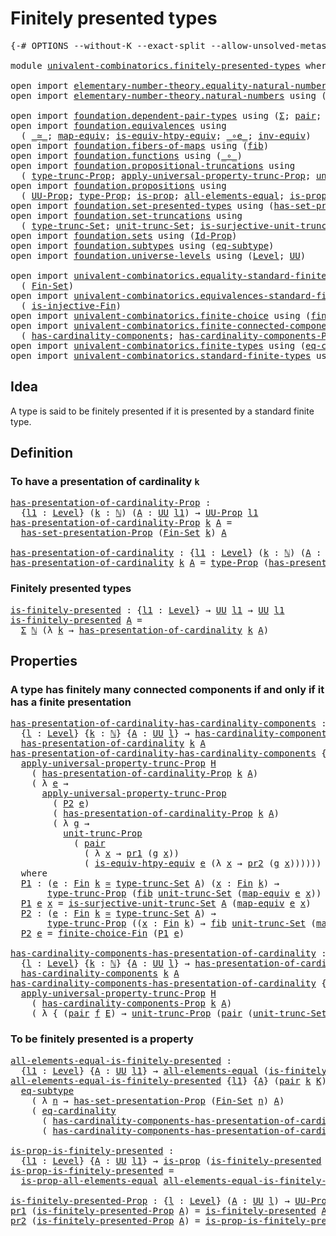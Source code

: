 # Finitely presented types

<pre class="Agda"><a id="37" class="Symbol">{-#</a> <a id="41" class="Keyword">OPTIONS</a> <a id="49" class="Pragma">--without-K</a> <a id="61" class="Pragma">--exact-split</a> <a id="75" class="Pragma">--allow-unsolved-metas</a> <a id="98" class="Symbol">#-}</a>

<a id="103" class="Keyword">module</a> <a id="110" href="univalent-combinatorics.finitely-presented-types.html" class="Module">univalent-combinatorics.finitely-presented-types</a> <a id="159" class="Keyword">where</a>

<a id="166" class="Keyword">open</a> <a id="171" class="Keyword">import</a> <a id="178" href="elementary-number-theory.equality-natural-numbers.html" class="Module">elementary-number-theory.equality-natural-numbers</a> <a id="228" class="Keyword">using</a> <a id="234" class="Symbol">(</a><a id="235" href="elementary-number-theory.equality-natural-numbers.html#2296" class="Function">ℕ-Set</a><a id="240" class="Symbol">)</a>
<a id="242" class="Keyword">open</a> <a id="247" class="Keyword">import</a> <a id="254" href="elementary-number-theory.natural-numbers.html" class="Module">elementary-number-theory.natural-numbers</a> <a id="295" class="Keyword">using</a> <a id="301" class="Symbol">(</a><a id="302" href="elementary-number-theory.natural-numbers.html#1444" class="Datatype">ℕ</a><a id="303" class="Symbol">)</a>

<a id="306" class="Keyword">open</a> <a id="311" class="Keyword">import</a> <a id="318" href="foundation.dependent-pair-types.html" class="Module">foundation.dependent-pair-types</a> <a id="350" class="Keyword">using</a> <a id="356" class="Symbol">(</a><a id="357" href="foundation-core.dependent-pair-types.html#502" class="Record">Σ</a><a id="358" class="Symbol">;</a> <a id="360" href="foundation-core.dependent-pair-types.html#575" class="InductiveConstructor">pair</a><a id="364" class="Symbol">;</a> <a id="366" href="foundation-core.dependent-pair-types.html#592" class="Field">pr1</a><a id="369" class="Symbol">;</a> <a id="371" href="foundation-core.dependent-pair-types.html#604" class="Field">pr2</a><a id="374" class="Symbol">)</a>
<a id="376" class="Keyword">open</a> <a id="381" class="Keyword">import</a> <a id="388" href="foundation.equivalences.html" class="Module">foundation.equivalences</a> <a id="412" class="Keyword">using</a>
  <a id="420" class="Symbol">(</a> <a id="422" href="foundation-core.equivalences.html#1607" class="Function Operator">_≃_</a><a id="425" class="Symbol">;</a> <a id="427" href="foundation-core.equivalences.html#1807" class="Function">map-equiv</a><a id="436" class="Symbol">;</a> <a id="438" href="foundation-core.equivalences.html#10576" class="Function">is-equiv-htpy-equiv</a><a id="457" class="Symbol">;</a> <a id="459" href="foundation-core.equivalences.html#7843" class="Function Operator">_∘e_</a><a id="463" class="Symbol">;</a> <a id="465" href="foundation-core.equivalences.html#5707" class="Function">inv-equiv</a><a id="474" class="Symbol">)</a>
<a id="476" class="Keyword">open</a> <a id="481" class="Keyword">import</a> <a id="488" href="foundation.fibers-of-maps.html" class="Module">foundation.fibers-of-maps</a> <a id="514" class="Keyword">using</a> <a id="520" class="Symbol">(</a><a id="521" href="foundation-core.fibers-of-maps.html#928" class="Function">fib</a><a id="524" class="Symbol">)</a>
<a id="526" class="Keyword">open</a> <a id="531" class="Keyword">import</a> <a id="538" href="foundation.functions.html" class="Module">foundation.functions</a> <a id="559" class="Keyword">using</a> <a id="565" class="Symbol">(</a><a id="566" href="foundation-core.functions.html#407" class="Function Operator">_∘_</a><a id="569" class="Symbol">)</a>
<a id="571" class="Keyword">open</a> <a id="576" class="Keyword">import</a> <a id="583" href="foundation.propositional-truncations.html" class="Module">foundation.propositional-truncations</a> <a id="620" class="Keyword">using</a>
  <a id="628" class="Symbol">(</a> <a id="630" href="foundation.propositional-truncations.html#1701" class="Postulate">type-trunc-Prop</a><a id="645" class="Symbol">;</a> <a id="647" href="foundation.propositional-truncations.html#5148" class="Function">apply-universal-property-trunc-Prop</a><a id="682" class="Symbol">;</a> <a id="684" href="foundation.propositional-truncations.html#1756" class="Postulate">unit-trunc-Prop</a><a id="699" class="Symbol">)</a>
<a id="701" class="Keyword">open</a> <a id="706" class="Keyword">import</a> <a id="713" href="foundation.propositions.html" class="Module">foundation.propositions</a> <a id="737" class="Keyword">using</a>
  <a id="745" class="Symbol">(</a> <a id="747" href="foundation-core.propositions.html#1322" class="Function">UU-Prop</a><a id="754" class="Symbol">;</a> <a id="756" href="foundation-core.propositions.html#1424" class="Function">type-Prop</a><a id="765" class="Symbol">;</a> <a id="767" href="foundation-core.propositions.html#1246" class="Function">is-prop</a><a id="774" class="Symbol">;</a> <a id="776" href="foundation-core.propositions.html#2135" class="Function">all-elements-equal</a><a id="794" class="Symbol">;</a> <a id="796" href="foundation-core.propositions.html#2335" class="Function">is-prop-all-elements-equal</a><a id="822" class="Symbol">)</a>
<a id="824" class="Keyword">open</a> <a id="829" class="Keyword">import</a> <a id="836" href="foundation.set-presented-types.html" class="Module">foundation.set-presented-types</a> <a id="867" class="Keyword">using</a> <a id="873" class="Symbol">(</a><a id="874" href="foundation.set-presented-types.html#693" class="Function">has-set-presentation-Prop</a><a id="899" class="Symbol">)</a>
<a id="901" class="Keyword">open</a> <a id="906" class="Keyword">import</a> <a id="913" href="foundation.set-truncations.html" class="Module">foundation.set-truncations</a> <a id="940" class="Keyword">using</a>
  <a id="948" class="Symbol">(</a> <a id="950" href="foundation.set-truncations.html#3386" class="Postulate">type-trunc-Set</a><a id="964" class="Symbol">;</a> <a id="966" href="foundation.set-truncations.html#3650" class="Postulate">unit-trunc-Set</a><a id="980" class="Symbol">;</a> <a id="982" href="foundation.set-truncations.html#7459" class="Function">is-surjective-unit-trunc-Set</a><a id="1010" class="Symbol">)</a>
<a id="1012" class="Keyword">open</a> <a id="1017" class="Keyword">import</a> <a id="1024" href="foundation.sets.html" class="Module">foundation.sets</a> <a id="1040" class="Keyword">using</a> <a id="1046" class="Symbol">(</a><a id="1047" href="foundation-core.sets.html#1407" class="Function">Id-Prop</a><a id="1054" class="Symbol">)</a>
<a id="1056" class="Keyword">open</a> <a id="1061" class="Keyword">import</a> <a id="1068" href="foundation.subtypes.html" class="Module">foundation.subtypes</a> <a id="1088" class="Keyword">using</a> <a id="1094" class="Symbol">(</a><a id="1095" href="foundation-core.subtypes.html#2633" class="Function">eq-subtype</a><a id="1105" class="Symbol">)</a>
<a id="1107" class="Keyword">open</a> <a id="1112" class="Keyword">import</a> <a id="1119" href="foundation.universe-levels.html" class="Module">foundation.universe-levels</a> <a id="1146" class="Keyword">using</a> <a id="1152" class="Symbol">(</a><a id="1153" href="Agda.Primitive.html#597" class="Postulate">Level</a><a id="1158" class="Symbol">;</a> <a id="1160" href="foundation-core.universe-levels.html#222" class="Primitive">UU</a><a id="1162" class="Symbol">)</a>

<a id="1165" class="Keyword">open</a> <a id="1170" class="Keyword">import</a> <a id="1177" href="univalent-combinatorics.equality-standard-finite-types.html" class="Module">univalent-combinatorics.equality-standard-finite-types</a> <a id="1232" class="Keyword">using</a>
  <a id="1240" class="Symbol">(</a> <a id="1242" href="univalent-combinatorics.equality-standard-finite-types.html#3668" class="Function">Fin-Set</a><a id="1249" class="Symbol">)</a>
<a id="1251" class="Keyword">open</a> <a id="1256" class="Keyword">import</a> <a id="1263" href="univalent-combinatorics.equivalences-standard-finite-types.html" class="Module">univalent-combinatorics.equivalences-standard-finite-types</a> <a id="1322" class="Keyword">using</a>
  <a id="1330" class="Symbol">(</a> <a id="1332" href="univalent-combinatorics.equivalences-standard-finite-types.html#2592" class="Function">is-injective-Fin</a><a id="1348" class="Symbol">)</a>
<a id="1350" class="Keyword">open</a> <a id="1355" class="Keyword">import</a> <a id="1362" href="univalent-combinatorics.finite-choice.html" class="Module">univalent-combinatorics.finite-choice</a> <a id="1400" class="Keyword">using</a> <a id="1406" class="Symbol">(</a><a id="1407" href="univalent-combinatorics.finite-choice.html#2522" class="Function">finite-choice-Fin</a><a id="1424" class="Symbol">)</a>
<a id="1426" class="Keyword">open</a> <a id="1431" class="Keyword">import</a> <a id="1438" href="univalent-combinatorics.finite-connected-components.html" class="Module">univalent-combinatorics.finite-connected-components</a> <a id="1490" class="Keyword">using</a>
  <a id="1498" class="Symbol">(</a> <a id="1500" href="univalent-combinatorics.finite-connected-components.html#1083" class="Function">has-cardinality-components</a><a id="1526" class="Symbol">;</a> <a id="1528" href="univalent-combinatorics.finite-connected-components.html#927" class="Function">has-cardinality-components-Prop</a><a id="1559" class="Symbol">)</a>
<a id="1561" class="Keyword">open</a> <a id="1566" class="Keyword">import</a> <a id="1573" href="univalent-combinatorics.finite-types.html" class="Module">univalent-combinatorics.finite-types</a> <a id="1610" class="Keyword">using</a> <a id="1616" class="Symbol">(</a><a id="1617" href="univalent-combinatorics.finite-types.html#13333" class="Function">eq-cardinality</a><a id="1631" class="Symbol">)</a>
<a id="1633" class="Keyword">open</a> <a id="1638" class="Keyword">import</a> <a id="1645" href="univalent-combinatorics.standard-finite-types.html" class="Module">univalent-combinatorics.standard-finite-types</a> <a id="1691" class="Keyword">using</a> <a id="1697" class="Symbol">(</a><a id="1698" href="univalent-combinatorics.standard-finite-types.html#1975" class="Function">Fin</a><a id="1701" class="Symbol">)</a>
</pre>
## Idea

A type is said to be finitely presented if it is presented by a standard finite type.

## Definition

### To have a presentation of cardinality `k`

<pre class="Agda"><a id="has-presentation-of-cardinality-Prop"></a><a id="1874" href="univalent-combinatorics.finitely-presented-types.html#1874" class="Function">has-presentation-of-cardinality-Prop</a> <a id="1911" class="Symbol">:</a>
  <a id="1915" class="Symbol">{</a><a id="1916" href="univalent-combinatorics.finitely-presented-types.html#1916" class="Bound">l1</a> <a id="1919" class="Symbol">:</a> <a id="1921" href="Agda.Primitive.html#597" class="Postulate">Level</a><a id="1926" class="Symbol">}</a> <a id="1928" class="Symbol">(</a><a id="1929" href="univalent-combinatorics.finitely-presented-types.html#1929" class="Bound">k</a> <a id="1931" class="Symbol">:</a> <a id="1933" href="elementary-number-theory.natural-numbers.html#1444" class="Datatype">ℕ</a><a id="1934" class="Symbol">)</a> <a id="1936" class="Symbol">(</a><a id="1937" href="univalent-combinatorics.finitely-presented-types.html#1937" class="Bound">A</a> <a id="1939" class="Symbol">:</a> <a id="1941" href="foundation-core.universe-levels.html#222" class="Primitive">UU</a> <a id="1944" href="univalent-combinatorics.finitely-presented-types.html#1916" class="Bound">l1</a><a id="1946" class="Symbol">)</a> <a id="1948" class="Symbol">→</a> <a id="1950" href="foundation-core.propositions.html#1322" class="Function">UU-Prop</a> <a id="1958" href="univalent-combinatorics.finitely-presented-types.html#1916" class="Bound">l1</a>
<a id="1961" href="univalent-combinatorics.finitely-presented-types.html#1874" class="Function">has-presentation-of-cardinality-Prop</a> <a id="1998" href="univalent-combinatorics.finitely-presented-types.html#1998" class="Bound">k</a> <a id="2000" href="univalent-combinatorics.finitely-presented-types.html#2000" class="Bound">A</a> <a id="2002" class="Symbol">=</a>
  <a id="2006" href="foundation.set-presented-types.html#693" class="Function">has-set-presentation-Prop</a> <a id="2032" class="Symbol">(</a><a id="2033" href="univalent-combinatorics.equality-standard-finite-types.html#3668" class="Function">Fin-Set</a> <a id="2041" href="univalent-combinatorics.finitely-presented-types.html#1998" class="Bound">k</a><a id="2042" class="Symbol">)</a> <a id="2044" href="univalent-combinatorics.finitely-presented-types.html#2000" class="Bound">A</a>

<a id="has-presentation-of-cardinality"></a><a id="2047" href="univalent-combinatorics.finitely-presented-types.html#2047" class="Function">has-presentation-of-cardinality</a> <a id="2079" class="Symbol">:</a> <a id="2081" class="Symbol">{</a><a id="2082" href="univalent-combinatorics.finitely-presented-types.html#2082" class="Bound">l1</a> <a id="2085" class="Symbol">:</a> <a id="2087" href="Agda.Primitive.html#597" class="Postulate">Level</a><a id="2092" class="Symbol">}</a> <a id="2094" class="Symbol">(</a><a id="2095" href="univalent-combinatorics.finitely-presented-types.html#2095" class="Bound">k</a> <a id="2097" class="Symbol">:</a> <a id="2099" href="elementary-number-theory.natural-numbers.html#1444" class="Datatype">ℕ</a><a id="2100" class="Symbol">)</a> <a id="2102" class="Symbol">(</a><a id="2103" href="univalent-combinatorics.finitely-presented-types.html#2103" class="Bound">A</a> <a id="2105" class="Symbol">:</a> <a id="2107" href="foundation-core.universe-levels.html#222" class="Primitive">UU</a> <a id="2110" href="univalent-combinatorics.finitely-presented-types.html#2082" class="Bound">l1</a><a id="2112" class="Symbol">)</a> <a id="2114" class="Symbol">→</a> <a id="2116" href="foundation-core.universe-levels.html#222" class="Primitive">UU</a> <a id="2119" href="univalent-combinatorics.finitely-presented-types.html#2082" class="Bound">l1</a>
<a id="2122" href="univalent-combinatorics.finitely-presented-types.html#2047" class="Function">has-presentation-of-cardinality</a> <a id="2154" href="univalent-combinatorics.finitely-presented-types.html#2154" class="Bound">k</a> <a id="2156" href="univalent-combinatorics.finitely-presented-types.html#2156" class="Bound">A</a> <a id="2158" class="Symbol">=</a> <a id="2160" href="foundation-core.propositions.html#1424" class="Function">type-Prop</a> <a id="2170" class="Symbol">(</a><a id="2171" href="univalent-combinatorics.finitely-presented-types.html#1874" class="Function">has-presentation-of-cardinality-Prop</a> <a id="2208" href="univalent-combinatorics.finitely-presented-types.html#2154" class="Bound">k</a> <a id="2210" href="univalent-combinatorics.finitely-presented-types.html#2156" class="Bound">A</a><a id="2211" class="Symbol">)</a>
</pre>
### Finitely presented types

<pre class="Agda"><a id="is-finitely-presented"></a><a id="2256" href="univalent-combinatorics.finitely-presented-types.html#2256" class="Function">is-finitely-presented</a> <a id="2278" class="Symbol">:</a> <a id="2280" class="Symbol">{</a><a id="2281" href="univalent-combinatorics.finitely-presented-types.html#2281" class="Bound">l1</a> <a id="2284" class="Symbol">:</a> <a id="2286" href="Agda.Primitive.html#597" class="Postulate">Level</a><a id="2291" class="Symbol">}</a> <a id="2293" class="Symbol">→</a> <a id="2295" href="foundation-core.universe-levels.html#222" class="Primitive">UU</a> <a id="2298" href="univalent-combinatorics.finitely-presented-types.html#2281" class="Bound">l1</a> <a id="2301" class="Symbol">→</a> <a id="2303" href="foundation-core.universe-levels.html#222" class="Primitive">UU</a> <a id="2306" href="univalent-combinatorics.finitely-presented-types.html#2281" class="Bound">l1</a>
<a id="2309" href="univalent-combinatorics.finitely-presented-types.html#2256" class="Function">is-finitely-presented</a> <a id="2331" href="univalent-combinatorics.finitely-presented-types.html#2331" class="Bound">A</a> <a id="2333" class="Symbol">=</a>
  <a id="2337" href="foundation-core.dependent-pair-types.html#502" class="Record">Σ</a> <a id="2339" href="elementary-number-theory.natural-numbers.html#1444" class="Datatype">ℕ</a> <a id="2341" class="Symbol">(λ</a> <a id="2344" href="univalent-combinatorics.finitely-presented-types.html#2344" class="Bound">k</a> <a id="2346" class="Symbol">→</a> <a id="2348" href="univalent-combinatorics.finitely-presented-types.html#2047" class="Function">has-presentation-of-cardinality</a> <a id="2380" href="univalent-combinatorics.finitely-presented-types.html#2344" class="Bound">k</a> <a id="2382" href="univalent-combinatorics.finitely-presented-types.html#2331" class="Bound">A</a><a id="2383" class="Symbol">)</a>
</pre>
## Properties

### A type has finitely many connected components if and only if it has a finite presentation

<pre class="Agda"><a id="has-presentation-of-cardinality-has-cardinality-components"></a><a id="2508" href="univalent-combinatorics.finitely-presented-types.html#2508" class="Function">has-presentation-of-cardinality-has-cardinality-components</a> <a id="2567" class="Symbol">:</a>
  <a id="2571" class="Symbol">{</a><a id="2572" href="univalent-combinatorics.finitely-presented-types.html#2572" class="Bound">l</a> <a id="2574" class="Symbol">:</a> <a id="2576" href="Agda.Primitive.html#597" class="Postulate">Level</a><a id="2581" class="Symbol">}</a> <a id="2583" class="Symbol">{</a><a id="2584" href="univalent-combinatorics.finitely-presented-types.html#2584" class="Bound">k</a> <a id="2586" class="Symbol">:</a> <a id="2588" href="elementary-number-theory.natural-numbers.html#1444" class="Datatype">ℕ</a><a id="2589" class="Symbol">}</a> <a id="2591" class="Symbol">{</a><a id="2592" href="univalent-combinatorics.finitely-presented-types.html#2592" class="Bound">A</a> <a id="2594" class="Symbol">:</a> <a id="2596" href="foundation-core.universe-levels.html#222" class="Primitive">UU</a> <a id="2599" href="univalent-combinatorics.finitely-presented-types.html#2572" class="Bound">l</a><a id="2600" class="Symbol">}</a> <a id="2602" class="Symbol">→</a> <a id="2604" href="univalent-combinatorics.finite-connected-components.html#1083" class="Function">has-cardinality-components</a> <a id="2631" href="univalent-combinatorics.finitely-presented-types.html#2584" class="Bound">k</a> <a id="2633" href="univalent-combinatorics.finitely-presented-types.html#2592" class="Bound">A</a> <a id="2635" class="Symbol">→</a>
  <a id="2639" href="univalent-combinatorics.finitely-presented-types.html#2047" class="Function">has-presentation-of-cardinality</a> <a id="2671" href="univalent-combinatorics.finitely-presented-types.html#2584" class="Bound">k</a> <a id="2673" href="univalent-combinatorics.finitely-presented-types.html#2592" class="Bound">A</a>
<a id="2675" href="univalent-combinatorics.finitely-presented-types.html#2508" class="Function">has-presentation-of-cardinality-has-cardinality-components</a> <a id="2734" class="Symbol">{</a><a id="2735" href="univalent-combinatorics.finitely-presented-types.html#2735" class="Bound">l</a><a id="2736" class="Symbol">}</a> <a id="2738" class="Symbol">{</a><a id="2739" href="univalent-combinatorics.finitely-presented-types.html#2739" class="Bound">k</a><a id="2740" class="Symbol">}</a> <a id="2742" class="Symbol">{</a><a id="2743" href="univalent-combinatorics.finitely-presented-types.html#2743" class="Bound">A</a><a id="2744" class="Symbol">}</a> <a id="2746" href="univalent-combinatorics.finitely-presented-types.html#2746" class="Bound">H</a> <a id="2748" class="Symbol">=</a>
  <a id="2752" href="foundation.propositional-truncations.html#5148" class="Function">apply-universal-property-trunc-Prop</a> <a id="2788" href="univalent-combinatorics.finitely-presented-types.html#2746" class="Bound">H</a>
    <a id="2794" class="Symbol">(</a> <a id="2796" href="univalent-combinatorics.finitely-presented-types.html#1874" class="Function">has-presentation-of-cardinality-Prop</a> <a id="2833" href="univalent-combinatorics.finitely-presented-types.html#2739" class="Bound">k</a> <a id="2835" href="univalent-combinatorics.finitely-presented-types.html#2743" class="Bound">A</a><a id="2836" class="Symbol">)</a>
    <a id="2842" class="Symbol">(</a> <a id="2844" class="Symbol">λ</a> <a id="2846" href="univalent-combinatorics.finitely-presented-types.html#2846" class="Bound">e</a> <a id="2848" class="Symbol">→</a>
      <a id="2856" href="foundation.propositional-truncations.html#5148" class="Function">apply-universal-property-trunc-Prop</a>
        <a id="2900" class="Symbol">(</a> <a id="2902" href="univalent-combinatorics.finitely-presented-types.html#3294" class="Function">P2</a> <a id="2905" href="univalent-combinatorics.finitely-presented-types.html#2846" class="Bound">e</a><a id="2906" class="Symbol">)</a>
        <a id="2916" class="Symbol">(</a> <a id="2918" href="univalent-combinatorics.finitely-presented-types.html#1874" class="Function">has-presentation-of-cardinality-Prop</a> <a id="2955" href="univalent-combinatorics.finitely-presented-types.html#2739" class="Bound">k</a> <a id="2957" href="univalent-combinatorics.finitely-presented-types.html#2743" class="Bound">A</a><a id="2958" class="Symbol">)</a>
        <a id="2968" class="Symbol">(</a> <a id="2970" class="Symbol">λ</a> <a id="2972" href="univalent-combinatorics.finitely-presented-types.html#2972" class="Bound">g</a> <a id="2974" class="Symbol">→</a>
          <a id="2986" href="foundation.propositional-truncations.html#1756" class="Postulate">unit-trunc-Prop</a>
            <a id="3014" class="Symbol">(</a> <a id="3016" href="foundation-core.dependent-pair-types.html#575" class="InductiveConstructor">pair</a>
              <a id="3035" class="Symbol">(</a> <a id="3037" class="Symbol">λ</a> <a id="3039" href="univalent-combinatorics.finitely-presented-types.html#3039" class="Bound">x</a> <a id="3041" class="Symbol">→</a> <a id="3043" href="foundation-core.dependent-pair-types.html#592" class="Field">pr1</a> <a id="3047" class="Symbol">(</a><a id="3048" href="univalent-combinatorics.finitely-presented-types.html#2972" class="Bound">g</a> <a id="3050" href="univalent-combinatorics.finitely-presented-types.html#3039" class="Bound">x</a><a id="3051" class="Symbol">))</a>
              <a id="3068" class="Symbol">(</a> <a id="3070" href="foundation-core.equivalences.html#10576" class="Function">is-equiv-htpy-equiv</a> <a id="3090" href="univalent-combinatorics.finitely-presented-types.html#2846" class="Bound">e</a> <a id="3092" class="Symbol">(λ</a> <a id="3095" href="univalent-combinatorics.finitely-presented-types.html#3095" class="Bound">x</a> <a id="3097" class="Symbol">→</a> <a id="3099" href="foundation-core.dependent-pair-types.html#604" class="Field">pr2</a> <a id="3103" class="Symbol">(</a><a id="3104" href="univalent-combinatorics.finitely-presented-types.html#2972" class="Bound">g</a> <a id="3106" href="univalent-combinatorics.finitely-presented-types.html#3095" class="Bound">x</a><a id="3107" class="Symbol">))))))</a>
  <a id="3116" class="Keyword">where</a>
  <a id="3124" href="univalent-combinatorics.finitely-presented-types.html#3124" class="Function">P1</a> <a id="3127" class="Symbol">:</a> <a id="3129" class="Symbol">(</a><a id="3130" href="univalent-combinatorics.finitely-presented-types.html#3130" class="Bound">e</a> <a id="3132" class="Symbol">:</a> <a id="3134" href="univalent-combinatorics.standard-finite-types.html#1975" class="Function">Fin</a> <a id="3138" href="univalent-combinatorics.finitely-presented-types.html#2739" class="Bound">k</a> <a id="3140" href="foundation-core.equivalences.html#1607" class="Function Operator">≃</a> <a id="3142" href="foundation.set-truncations.html#3386" class="Postulate">type-trunc-Set</a> <a id="3157" href="univalent-combinatorics.finitely-presented-types.html#2743" class="Bound">A</a><a id="3158" class="Symbol">)</a> <a id="3160" class="Symbol">(</a><a id="3161" href="univalent-combinatorics.finitely-presented-types.html#3161" class="Bound">x</a> <a id="3163" class="Symbol">:</a> <a id="3165" href="univalent-combinatorics.standard-finite-types.html#1975" class="Function">Fin</a> <a id="3169" href="univalent-combinatorics.finitely-presented-types.html#2739" class="Bound">k</a><a id="3170" class="Symbol">)</a> <a id="3172" class="Symbol">→</a>
       <a id="3181" href="foundation.propositional-truncations.html#1701" class="Postulate">type-trunc-Prop</a> <a id="3197" class="Symbol">(</a><a id="3198" href="foundation-core.fibers-of-maps.html#928" class="Function">fib</a> <a id="3202" href="foundation.set-truncations.html#3650" class="Postulate">unit-trunc-Set</a> <a id="3217" class="Symbol">(</a><a id="3218" href="foundation-core.equivalences.html#1807" class="Function">map-equiv</a> <a id="3228" href="univalent-combinatorics.finitely-presented-types.html#3130" class="Bound">e</a> <a id="3230" href="univalent-combinatorics.finitely-presented-types.html#3161" class="Bound">x</a><a id="3231" class="Symbol">))</a>
  <a id="3236" href="univalent-combinatorics.finitely-presented-types.html#3124" class="Function">P1</a> <a id="3239" href="univalent-combinatorics.finitely-presented-types.html#3239" class="Bound">e</a> <a id="3241" href="univalent-combinatorics.finitely-presented-types.html#3241" class="Bound">x</a> <a id="3243" class="Symbol">=</a> <a id="3245" href="foundation.set-truncations.html#7459" class="Function">is-surjective-unit-trunc-Set</a> <a id="3274" href="univalent-combinatorics.finitely-presented-types.html#2743" class="Bound">A</a> <a id="3276" class="Symbol">(</a><a id="3277" href="foundation-core.equivalences.html#1807" class="Function">map-equiv</a> <a id="3287" href="univalent-combinatorics.finitely-presented-types.html#3239" class="Bound">e</a> <a id="3289" href="univalent-combinatorics.finitely-presented-types.html#3241" class="Bound">x</a><a id="3290" class="Symbol">)</a>
  <a id="3294" href="univalent-combinatorics.finitely-presented-types.html#3294" class="Function">P2</a> <a id="3297" class="Symbol">:</a> <a id="3299" class="Symbol">(</a><a id="3300" href="univalent-combinatorics.finitely-presented-types.html#3300" class="Bound">e</a> <a id="3302" class="Symbol">:</a> <a id="3304" href="univalent-combinatorics.standard-finite-types.html#1975" class="Function">Fin</a> <a id="3308" href="univalent-combinatorics.finitely-presented-types.html#2739" class="Bound">k</a> <a id="3310" href="foundation-core.equivalences.html#1607" class="Function Operator">≃</a> <a id="3312" href="foundation.set-truncations.html#3386" class="Postulate">type-trunc-Set</a> <a id="3327" href="univalent-combinatorics.finitely-presented-types.html#2743" class="Bound">A</a><a id="3328" class="Symbol">)</a> <a id="3330" class="Symbol">→</a>
       <a id="3339" href="foundation.propositional-truncations.html#1701" class="Postulate">type-trunc-Prop</a> <a id="3355" class="Symbol">((</a><a id="3357" href="univalent-combinatorics.finitely-presented-types.html#3357" class="Bound">x</a> <a id="3359" class="Symbol">:</a> <a id="3361" href="univalent-combinatorics.standard-finite-types.html#1975" class="Function">Fin</a> <a id="3365" href="univalent-combinatorics.finitely-presented-types.html#2739" class="Bound">k</a><a id="3366" class="Symbol">)</a> <a id="3368" class="Symbol">→</a> <a id="3370" href="foundation-core.fibers-of-maps.html#928" class="Function">fib</a> <a id="3374" href="foundation.set-truncations.html#3650" class="Postulate">unit-trunc-Set</a> <a id="3389" class="Symbol">(</a><a id="3390" href="foundation-core.equivalences.html#1807" class="Function">map-equiv</a> <a id="3400" href="univalent-combinatorics.finitely-presented-types.html#3300" class="Bound">e</a> <a id="3402" href="univalent-combinatorics.finitely-presented-types.html#3357" class="Bound">x</a><a id="3403" class="Symbol">))</a>
  <a id="3408" href="univalent-combinatorics.finitely-presented-types.html#3294" class="Function">P2</a> <a id="3411" href="univalent-combinatorics.finitely-presented-types.html#3411" class="Bound">e</a> <a id="3413" class="Symbol">=</a> <a id="3415" href="univalent-combinatorics.finite-choice.html#2522" class="Function">finite-choice-Fin</a> <a id="3433" class="Symbol">(</a><a id="3434" href="univalent-combinatorics.finitely-presented-types.html#3124" class="Function">P1</a> <a id="3437" href="univalent-combinatorics.finitely-presented-types.html#3411" class="Bound">e</a><a id="3438" class="Symbol">)</a>

<a id="has-cardinality-components-has-presentation-of-cardinality"></a><a id="3441" href="univalent-combinatorics.finitely-presented-types.html#3441" class="Function">has-cardinality-components-has-presentation-of-cardinality</a> <a id="3500" class="Symbol">:</a>
  <a id="3504" class="Symbol">{</a><a id="3505" href="univalent-combinatorics.finitely-presented-types.html#3505" class="Bound">l</a> <a id="3507" class="Symbol">:</a> <a id="3509" href="Agda.Primitive.html#597" class="Postulate">Level</a><a id="3514" class="Symbol">}</a> <a id="3516" class="Symbol">{</a><a id="3517" href="univalent-combinatorics.finitely-presented-types.html#3517" class="Bound">k</a> <a id="3519" class="Symbol">:</a> <a id="3521" href="elementary-number-theory.natural-numbers.html#1444" class="Datatype">ℕ</a><a id="3522" class="Symbol">}</a> <a id="3524" class="Symbol">{</a><a id="3525" href="univalent-combinatorics.finitely-presented-types.html#3525" class="Bound">A</a> <a id="3527" class="Symbol">:</a> <a id="3529" href="foundation-core.universe-levels.html#222" class="Primitive">UU</a> <a id="3532" href="univalent-combinatorics.finitely-presented-types.html#3505" class="Bound">l</a><a id="3533" class="Symbol">}</a> <a id="3535" class="Symbol">→</a> <a id="3537" href="univalent-combinatorics.finitely-presented-types.html#2047" class="Function">has-presentation-of-cardinality</a> <a id="3569" href="univalent-combinatorics.finitely-presented-types.html#3517" class="Bound">k</a> <a id="3571" href="univalent-combinatorics.finitely-presented-types.html#3525" class="Bound">A</a> <a id="3573" class="Symbol">→</a>
  <a id="3577" href="univalent-combinatorics.finite-connected-components.html#1083" class="Function">has-cardinality-components</a> <a id="3604" href="univalent-combinatorics.finitely-presented-types.html#3517" class="Bound">k</a> <a id="3606" href="univalent-combinatorics.finitely-presented-types.html#3525" class="Bound">A</a>
<a id="3608" href="univalent-combinatorics.finitely-presented-types.html#3441" class="Function">has-cardinality-components-has-presentation-of-cardinality</a> <a id="3667" class="Symbol">{</a><a id="3668" href="univalent-combinatorics.finitely-presented-types.html#3668" class="Bound">l</a><a id="3669" class="Symbol">}</a> <a id="3671" class="Symbol">{</a><a id="3672" href="univalent-combinatorics.finitely-presented-types.html#3672" class="Bound">k</a><a id="3673" class="Symbol">}</a> <a id="3675" class="Symbol">{</a><a id="3676" href="univalent-combinatorics.finitely-presented-types.html#3676" class="Bound">A</a><a id="3677" class="Symbol">}</a> <a id="3679" href="univalent-combinatorics.finitely-presented-types.html#3679" class="Bound">H</a> <a id="3681" class="Symbol">=</a>
  <a id="3685" href="foundation.propositional-truncations.html#5148" class="Function">apply-universal-property-trunc-Prop</a> <a id="3721" href="univalent-combinatorics.finitely-presented-types.html#3679" class="Bound">H</a>
    <a id="3727" class="Symbol">(</a> <a id="3729" href="univalent-combinatorics.finite-connected-components.html#927" class="Function">has-cardinality-components-Prop</a> <a id="3761" href="univalent-combinatorics.finitely-presented-types.html#3672" class="Bound">k</a> <a id="3763" href="univalent-combinatorics.finitely-presented-types.html#3676" class="Bound">A</a><a id="3764" class="Symbol">)</a>
    <a id="3770" class="Symbol">(</a> <a id="3772" class="Symbol">λ</a> <a id="3774" class="Symbol">{</a> <a id="3776" class="Symbol">(</a><a id="3777" href="foundation-core.dependent-pair-types.html#575" class="InductiveConstructor">pair</a> <a id="3782" href="univalent-combinatorics.finitely-presented-types.html#3782" class="Bound">f</a> <a id="3784" href="univalent-combinatorics.finitely-presented-types.html#3784" class="Bound">E</a><a id="3785" class="Symbol">)</a> <a id="3787" class="Symbol">→</a> <a id="3789" href="foundation.propositional-truncations.html#1756" class="Postulate">unit-trunc-Prop</a> <a id="3805" class="Symbol">(</a><a id="3806" href="foundation-core.dependent-pair-types.html#575" class="InductiveConstructor">pair</a> <a id="3811" class="Symbol">(</a><a id="3812" href="foundation.set-truncations.html#3650" class="Postulate">unit-trunc-Set</a> <a id="3827" href="foundation-core.functions.html#407" class="Function Operator">∘</a> <a id="3829" href="univalent-combinatorics.finitely-presented-types.html#3782" class="Bound">f</a><a id="3830" class="Symbol">)</a> <a id="3832" href="univalent-combinatorics.finitely-presented-types.html#3784" class="Bound">E</a><a id="3833" class="Symbol">)})</a>
</pre>
### To be finitely presented is a property

<pre class="Agda"><a id="all-elements-equal-is-finitely-presented"></a><a id="3894" href="univalent-combinatorics.finitely-presented-types.html#3894" class="Function">all-elements-equal-is-finitely-presented</a> <a id="3935" class="Symbol">:</a>
  <a id="3939" class="Symbol">{</a><a id="3940" href="univalent-combinatorics.finitely-presented-types.html#3940" class="Bound">l1</a> <a id="3943" class="Symbol">:</a> <a id="3945" href="Agda.Primitive.html#597" class="Postulate">Level</a><a id="3950" class="Symbol">}</a> <a id="3952" class="Symbol">{</a><a id="3953" href="univalent-combinatorics.finitely-presented-types.html#3953" class="Bound">A</a> <a id="3955" class="Symbol">:</a> <a id="3957" href="foundation-core.universe-levels.html#222" class="Primitive">UU</a> <a id="3960" href="univalent-combinatorics.finitely-presented-types.html#3940" class="Bound">l1</a><a id="3962" class="Symbol">}</a> <a id="3964" class="Symbol">→</a> <a id="3966" href="foundation-core.propositions.html#2135" class="Function">all-elements-equal</a> <a id="3985" class="Symbol">(</a><a id="3986" href="univalent-combinatorics.finitely-presented-types.html#2256" class="Function">is-finitely-presented</a> <a id="4008" href="univalent-combinatorics.finitely-presented-types.html#3953" class="Bound">A</a><a id="4009" class="Symbol">)</a>
<a id="4011" href="univalent-combinatorics.finitely-presented-types.html#3894" class="Function">all-elements-equal-is-finitely-presented</a> <a id="4052" class="Symbol">{</a><a id="4053" href="univalent-combinatorics.finitely-presented-types.html#4053" class="Bound">l1</a><a id="4055" class="Symbol">}</a> <a id="4057" class="Symbol">{</a><a id="4058" href="univalent-combinatorics.finitely-presented-types.html#4058" class="Bound">A</a><a id="4059" class="Symbol">}</a> <a id="4061" class="Symbol">(</a><a id="4062" href="foundation-core.dependent-pair-types.html#575" class="InductiveConstructor">pair</a> <a id="4067" href="univalent-combinatorics.finitely-presented-types.html#4067" class="Bound">k</a> <a id="4069" href="univalent-combinatorics.finitely-presented-types.html#4069" class="Bound">K</a><a id="4070" class="Symbol">)</a> <a id="4072" class="Symbol">(</a><a id="4073" href="foundation-core.dependent-pair-types.html#575" class="InductiveConstructor">pair</a> <a id="4078" href="univalent-combinatorics.finitely-presented-types.html#4078" class="Bound">l</a> <a id="4080" href="univalent-combinatorics.finitely-presented-types.html#4080" class="Bound">L</a><a id="4081" class="Symbol">)</a> <a id="4083" class="Symbol">=</a>
  <a id="4087" href="foundation-core.subtypes.html#2633" class="Function">eq-subtype</a>
    <a id="4102" class="Symbol">(</a> <a id="4104" class="Symbol">λ</a> <a id="4106" href="univalent-combinatorics.finitely-presented-types.html#4106" class="Bound">n</a> <a id="4108" class="Symbol">→</a> <a id="4110" href="foundation.set-presented-types.html#693" class="Function">has-set-presentation-Prop</a> <a id="4136" class="Symbol">(</a><a id="4137" href="univalent-combinatorics.equality-standard-finite-types.html#3668" class="Function">Fin-Set</a> <a id="4145" href="univalent-combinatorics.finitely-presented-types.html#4106" class="Bound">n</a><a id="4146" class="Symbol">)</a> <a id="4148" href="univalent-combinatorics.finitely-presented-types.html#4058" class="Bound">A</a><a id="4149" class="Symbol">)</a>
    <a id="4155" class="Symbol">(</a> <a id="4157" href="univalent-combinatorics.finite-types.html#13333" class="Function">eq-cardinality</a>
      <a id="4178" class="Symbol">(</a> <a id="4180" href="univalent-combinatorics.finitely-presented-types.html#3441" class="Function">has-cardinality-components-has-presentation-of-cardinality</a> <a id="4239" href="univalent-combinatorics.finitely-presented-types.html#4069" class="Bound">K</a><a id="4240" class="Symbol">)</a>
      <a id="4248" class="Symbol">(</a> <a id="4250" href="univalent-combinatorics.finitely-presented-types.html#3441" class="Function">has-cardinality-components-has-presentation-of-cardinality</a> <a id="4309" href="univalent-combinatorics.finitely-presented-types.html#4080" class="Bound">L</a><a id="4310" class="Symbol">))</a>

<a id="is-prop-is-finitely-presented"></a><a id="4314" href="univalent-combinatorics.finitely-presented-types.html#4314" class="Function">is-prop-is-finitely-presented</a> <a id="4344" class="Symbol">:</a>
  <a id="4348" class="Symbol">{</a><a id="4349" href="univalent-combinatorics.finitely-presented-types.html#4349" class="Bound">l1</a> <a id="4352" class="Symbol">:</a> <a id="4354" href="Agda.Primitive.html#597" class="Postulate">Level</a><a id="4359" class="Symbol">}</a> <a id="4361" class="Symbol">{</a><a id="4362" href="univalent-combinatorics.finitely-presented-types.html#4362" class="Bound">A</a> <a id="4364" class="Symbol">:</a> <a id="4366" href="foundation-core.universe-levels.html#222" class="Primitive">UU</a> <a id="4369" href="univalent-combinatorics.finitely-presented-types.html#4349" class="Bound">l1</a><a id="4371" class="Symbol">}</a> <a id="4373" class="Symbol">→</a> <a id="4375" href="foundation-core.propositions.html#1246" class="Function">is-prop</a> <a id="4383" class="Symbol">(</a><a id="4384" href="univalent-combinatorics.finitely-presented-types.html#2256" class="Function">is-finitely-presented</a> <a id="4406" href="univalent-combinatorics.finitely-presented-types.html#4362" class="Bound">A</a><a id="4407" class="Symbol">)</a>
<a id="4409" href="univalent-combinatorics.finitely-presented-types.html#4314" class="Function">is-prop-is-finitely-presented</a> <a id="4439" class="Symbol">=</a>
  <a id="4443" href="foundation-core.propositions.html#2335" class="Function">is-prop-all-elements-equal</a> <a id="4470" href="univalent-combinatorics.finitely-presented-types.html#3894" class="Function">all-elements-equal-is-finitely-presented</a>

<a id="is-finitely-presented-Prop"></a><a id="4512" href="univalent-combinatorics.finitely-presented-types.html#4512" class="Function">is-finitely-presented-Prop</a> <a id="4539" class="Symbol">:</a> <a id="4541" class="Symbol">{</a><a id="4542" href="univalent-combinatorics.finitely-presented-types.html#4542" class="Bound">l</a> <a id="4544" class="Symbol">:</a> <a id="4546" href="Agda.Primitive.html#597" class="Postulate">Level</a><a id="4551" class="Symbol">}</a> <a id="4553" class="Symbol">(</a><a id="4554" href="univalent-combinatorics.finitely-presented-types.html#4554" class="Bound">A</a> <a id="4556" class="Symbol">:</a> <a id="4558" href="foundation-core.universe-levels.html#222" class="Primitive">UU</a> <a id="4561" href="univalent-combinatorics.finitely-presented-types.html#4542" class="Bound">l</a><a id="4562" class="Symbol">)</a> <a id="4564" class="Symbol">→</a> <a id="4566" href="foundation-core.propositions.html#1322" class="Function">UU-Prop</a> <a id="4574" href="univalent-combinatorics.finitely-presented-types.html#4542" class="Bound">l</a>
<a id="4576" href="foundation-core.dependent-pair-types.html#592" class="Field">pr1</a> <a id="4580" class="Symbol">(</a><a id="4581" href="univalent-combinatorics.finitely-presented-types.html#4512" class="Function">is-finitely-presented-Prop</a> <a id="4608" href="univalent-combinatorics.finitely-presented-types.html#4608" class="Bound">A</a><a id="4609" class="Symbol">)</a> <a id="4611" class="Symbol">=</a> <a id="4613" href="univalent-combinatorics.finitely-presented-types.html#2256" class="Function">is-finitely-presented</a> <a id="4635" href="univalent-combinatorics.finitely-presented-types.html#4608" class="Bound">A</a>
<a id="4637" href="foundation-core.dependent-pair-types.html#604" class="Field">pr2</a> <a id="4641" class="Symbol">(</a><a id="4642" href="univalent-combinatorics.finitely-presented-types.html#4512" class="Function">is-finitely-presented-Prop</a> <a id="4669" href="univalent-combinatorics.finitely-presented-types.html#4669" class="Bound">A</a><a id="4670" class="Symbol">)</a> <a id="4672" class="Symbol">=</a> <a id="4674" href="univalent-combinatorics.finitely-presented-types.html#4314" class="Function">is-prop-is-finitely-presented</a>
</pre>